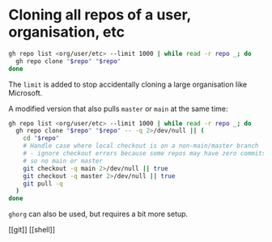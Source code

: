 # Cloning all repos of a user, organisation, etc

```sh
gh repo list <org/user/etc> --limit 1000 | while read -r repo _; do
  gh repo clone "$repo" "$repo"
done
```

The `limit` is added to stop accidentally cloning a large organisation like Microsoft.

A modified version that also pulls `master` or `main` at the same time:
```sh
gh repo list <org/user/etc> --limit 1000 | while read -r repo _; do
  gh repo clone "$repo" "$repo" -- -q 2>/dev/null || (
    cd "$repo"
    # Handle case where local checkout is on a non-main/master branch
    # - ignore checkout errors because some repos may have zero commits, 
    # so no main or master
    git checkout -q main 2>/dev/null || true
    git checkout -q master 2>/dev/null || true
    git pull -q
  )
done
```

`ghorg` can also be used, but requires a bit more setup.

[[git]]
[[shell]]